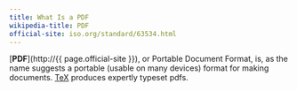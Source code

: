 ```yaml
---
title: What Is a PDF
wikipedia-title: PDF
official-site: iso.org/standard/63534.html
---
```


[**PDF**](http://{{ page.official-site }}), or Portable Document Format, is,
as the name suggests a portable (usable on many devices) format for making
documents. [TeX](/whatis/tex) produces expertly typeset pdfs.
